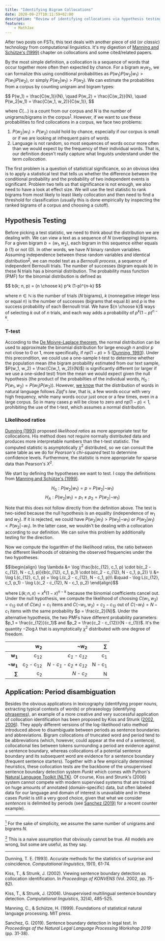 ```yaml
---
title: "Identifying Bigram Collocations"
date: 2020-09-27T10:11:59+02:00
description: "Review of identifying collocations via hypothesis testing."
features:
    - MathJax
---
```


After two posts on FSTs, this text deals with another piece of old (or *classic*) technology from computational linguistics. It's my digestion of [Manning and Schütze's (1999)](#manning-schütze-1999) chapter on collocations and some cited/related papers.

By the most simple definition, a collocation is a sequence of words that occur together more often then expected by chance. For a bigram $w_1 w_2$, we can formalize this using conditional probabilities as $P(w_1) P(w_2|w_1) > P(w_1) P(w_2)$, or simply $P(w_2|w_1) > P(w_2)$. We can estimate the probabilties from a corpus by counting unigram and bigram types: 

<div>$$
P(w_1) = \frac{C(w_1)}{N}, \quad
P(w_2) = \frac{C(w_2)}{N}, \quad
P(w_2|w_1) = \frac{C(w_1, w_2)}{C(w_1)},
$$</div>

where $C(...)$ is a count from our corpus and $N$ is the number of unigrams/bigrams in the corpus<a id="fn-1"></a><sup>[1](#1)</sup>. However, if we want to use these probabilities to find collocations in a corpus, we face two problems:

1. $P(w_2|w_1) > P(w_2)$ could hold by chance, especially if our corpus is small or if we are looking at infrequent pairs of words.
2. Language is not random, so most sequences of words occur more often than we would expect by the frequency of their individual words. That is, our definition doesn't really capture what linguists understand under the term *collocation*.

The first problem is a question of statistical significance, so an obvious idea is to apply a statistical test that tells us whether the difference between the conditional probability and the probability of two independent events is significant.  Problem two tells us that significance is not enough, we also need to have a look at effect size. We will use the test statistic to rank bigrams from most likely to least likely collocation and then need to find a threshold for classification (usually this is done empirically by inspecting the ranked bigrams of a corpus and choosing a cutoff).


## Hypothesis Testing

Before picking a test statistic, we need to think about the distribution we are dealing with. We can view a text as a sequence of *N* (overlapping) bigrams. For a given bigram $b = (w_1, w_2)$, each bigram in this sequence either equals *b* (1) or not (0). In other words, we have *N* binary random variables. Assuming independence between these random variables and identical distribution<a id="fn-2"></a><sup>[2](#2)</sup>, we can model text as a *Bernoulli process*, a sequence of independent Bernoulli trials. The number of successes (bigram equals *b*) in these N trials has a binomial distribution. The probability mass function (PMF) for the binomial distribution is defined as

<div>$$
b(k; n, p) = {n \choose k} p^k (1-p)^{n-k}
$$</div>

where $n \in \mathbb{N}$ is the number of trials ($N$ bigrams), $k$ (nonnegative integer less or equal $n$) is the number of successes (bigrams that equal *b*) and $p$ is the success probability of each Bernoulli trial. We have ${n \choose k}$ ways of selecting $k$ out of $n$ trials, and each way adds a probability of $p^k (1-p)^{n-k}$.

### T-test

According to the [De Moivre-Laplace theorem](https://en.wikipedia.org/wiki/De_Moivre%E2%80%93Laplace_theorem), the normal distribution can be used to approximate the binomial distribution for large enough $n$ and/or $p$ not close to 0 or 1, more specifically, if $np (1-p) > 5$ ([Dunning, 1993](#dunning-1993)). Under this precondition, we could use a one-sample t-test to determine whether the population mean (the bigram probability estimated from our text sample, $P(w_1, w_2) = \frac{C(w_1, w_2)}{N}$) is significantly different (or larger if we use a one-sided test) from the mean we would expect given the null hypothesis (the product of the probabilties of the individual words, $H_0: P(w_1, w_2) = P(w_1) P(w_2)$). However, [we know](https://proceed-to-decode.com/posts/vocabulary-of-russian-news/) that the distribution of words in natural language follows *Zipf's law*, that is, a few words occur with very high frequency, while many words occur just once or a few times, even in a large corpus. So in many cases $p$ will be close to zero and $np (1-p) < 1$, prohibiting the use of the t-test, which assumes a normal distribution.

### Likelihood ratios

[Dunning (1993)](#dunning-1993) proposed *likelihood ratios* as more appropriate test for collocations. His method does not require normally distributed data and produces more interpretable numbers than the t-test statistic. The computed statistic is asymptotically $\chi ^2$ distributed, so we can consult the same table as we do for *Pearson's chi-squared* test to determine confidence levels. Furthermore, the statistic is more appropriate for sparse data than Pearson's $X^2$.


We start by defining the hypotheses we want to test. I copy the definitions from [Manning and Schütze's (1999)](#manning-schütze-1999).

$$
H_0: P(w_2|w_1) = p = P(w_2|\neg w_1)
$$
$$
H_A: P(w_2|w_1) = p_1 \neq p_2 = P(w_2|\neg w_1)
$$

Note that this does not follow directly from the definition above. The test is two-sided because the null hypothesis is an equality (independence of $w_1$ and $w_2$). If it is rejected, we could have $P(w_2|w_1) > P(w_2|\neg w_1)$ or $P(w_2|w_1) < P(w_2|\neg w_1)$. In the latter case, we wouldn't be dealing with a collocation according to our definition. We can solve this problem by additionally testing for the direction.

Now we compute the logarithm of the likelihood ratios, the ratio between the different likelihoods of obtaining the observed frequencies under the two hypotheses.

<div>$$\begin{align}
\log \lambda &= \log \frac{b(c_{12}, c_1, p) \cdot b(c_2 - c_{12}, N - c_1, p)}{b(c_{12}, c_1, p_1) \cdot b(c_2 - c_{12}, N - c_1, p_2)} \\
             &= \log L(c_{12}, c_1, p) + \log L(c_2 - c_{12}, N - c_1, p)\\ 
             &\quad - \log L(c_{12}, c_1, p_1) - \log L(c_2 - c_{12}, N - c_1, p_2)
\end{align}$$</div>

where $L(k; n, x) = x^k (1-x)^{n-k}$ because the binomial coefficients cancel out. Under the null hypothesis, we compute the likelihood of choosing $C(w_1, w_2) = c_{12}$ out of $C(w_1) = c_1$ items and $C(\neg w_1, w_2) = c_2 - c_{12}$ out of $C(\neg w_1) = N - c_1$ items with the same probability $p = \frac{c_2}{N}$. Under the alternative hypothesis, the two PMFs have different probability parameters: $p_1 = \frac{c_{12}}{c_1}$ and $p_2 = \frac{c_2 - c_{12}}{N - c_{1}}$. It's the quantity $- 2 \log \lambda$ that is asymptotically $\chi ^2$ distributed with one degree of freedom.


|                   | w<sub>2</sub> | ¬w<sub>2</sub> |      ∑     |
|------------------:|--------------:|---------------:|-----------:|
| **w<sub>1</sub>** | c<sub>12</sub> | *c<sub>1</sub> - c<sub>12</sub>* | c<sub>1</sub> |
| **¬w<sub>1</sub>** | c<sub>2</sub> - c<sub>12</sub> |  *N - c<sub>1</sub> - c<sub>2</sub> + c<sub>12</sub>* | N - c<sub>1</sub> |
| **∑** | c<sub>2</sub> | *N - c<sub>2</sub>* |  N |


## Application: Period disambiguation

Besides the obvious applications in lexicography (identifying proper nouns, extracting typical contexts of words) or phraseology (identifying [phrasemes](https://en.wikipedia.org/wiki/Phraseme)), an example of a more creative and very successful application of collocation identification has been proposed by Kiss and Strunk ([2002](#kiss-strunk-2002), [2006](#kiss-strunk-2006)). They apply different versions of the log-likelihood ratio method introduced above to disambiguate between periods as sentence boundaries and abbreviations. Bigram collocations of truncated word and period tend to be abbreviations (which, however, could appear at the end of a sentence), collocational ties between tokens surrounding a period are evidence against a sentence boundary, whereas collocations of a potential sentence boundary and its subsequent word are evidence for a sentence boundary (frequent sentence starters). Together with a few empirically determined heuristics, these collocation tests are the backbone of the unsupervised sentence boundary detection system *Punkt* which comes with Python's [Natural Language Toolkit (NLTK)](https://www.nltk.org/). Of course, Kiss and Strunk's (2006) system cannot compete with modern supervised systems that are trained on huge amounts of annotated (domain-specific) data, but often labeled data for our language and domain of interest is unavailable and in these cases *Punkt* is still a very good choice, given that what we consider *sentences* is delimited by periods (see [Sanchez (2019)](#sanchez-2019) for a recent counter example).



<hr>

<a id="1" href="#fn-1"><sup>1</sup></a> For the sake of simplicity, we assume the same number of unigrams and bigrams *N*.

<a id="2" href="#fn-2"><sup>2</sup></a> This is a naive assumption that obviously cannot be true. All models are wrong, but some are useful, as they say.

<hr>

<a id="dunning-1993"></a> Dunning, T. E. (1993). Accurate methods for the statistics of surprise and coincidence. *Computational linguistics*, 19(1), 61-74.

<a id="kiss-strunk-2002"></a>Kiss, T., & Strunk, J. (2002). Viewing sentence boundary detection as collocation identification. In *Proceedings of KONVENS* (Vol. 2002, pp. 75-82).

<a id="kiss-strunk-2006"></a>Kiss, T., & Strunk, J. (2006). Unsupervised multilingual sentence boundary detection. *Computational linguistics*, 32(4), 485-525.

<a id="manning-schütze-1999"></a>Manning, C., & Schütze, H. (1999). Foundations of statistical natural language processing. MIT press.

<a id="sanchez-2019"></a> Sanchez, G. (2019). Sentence boundary detection in legal text. In *Proceedings of the Natural Legal Language Processing Workshop 2019* (pp. 31-38).
